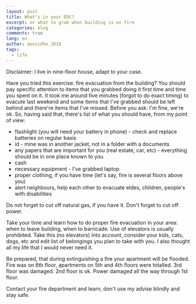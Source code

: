 ```yaml
---
layout: post
title: What's in your EDC?
excerpt: or what to grab when building is on fire
categories: blog
comments: true
lang: en
author: aensidhe_2018
tags:
  - life
---
```


Disclaimer: I live in nine-floor house, adapt to your case.

Have you tried this exercise: fire evacuation from the building? You should pay specific attention to items that you grabbed doing it first time and time you spent on it. It took me around five minutes (forgot to do exact timing) to evacute last weekend and some items that I've grabbed should be left behind and there're items that I've missed. Before you ask: I'm fine, we're ok. So, having said that, there's list of what you should have, from my point of view:

- flashlight (you will need your battery in phone) - check and replace batteries on regular basis
- id - mine was in another jacket, not in a folder with a documents
- any papers that are important for you (real estate, car, etc) - everything should be in one place known to you
- cash
- necessary equipment - I've grabbed laptop
- proper clothing, if you have time (let's say, fire is several floors above you)
- alert neighbours, help each other to evacuate eldes, children, people's with disabilities

Do not forget to cut off natural gas, if you have it. Don't forget to cut off power.

Take your time and learn how to do proper fire evacuation in your area: when to leave building, when to barricade. Use of elevators is usually prohibited. Take this (no elevators) into account, consider your kids, cats, dogs, etc and edit list of belongings you plan to take with you. I also thought all my life that I would never need it.

Be prepared, that during extinguishing a fire your apartment will be flooded. Fire was on 6th floor, apartments on 5th and 4th floors were totalled. 3rd floor was damaged. 2nd floor is ok. Power damaged all the way through 1st floor.

Contact your fire department and learn, don't use my advise blindly and stay safe.
